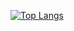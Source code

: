 <!--
**h-hosoda-ml/h-hosoda-ml** is a ✨ _special_ ✨ repository because its `README.md` (this file) appears on your GitHub profile.

Here are some ideas to get you started:

- 🔭 I’m currently working on ...
- 🌱 I’m currently learning ...
- 👯 I’m looking to collaborate on ...
- 🤔 I’m looking for help with ...
- 💬 Ask me about ...
- 📫 How to reach me: ...
- 😄 Pronouns: ...
- ⚡ Fun fact: ...
-->

[![Top Langs](https://github-readme-stats.vercel.app/api/top-langs/?username=h-hosoda-ml&theme=merko&layout=default)](https://github.com/h-hosoda-ml/github-readme-stats)
